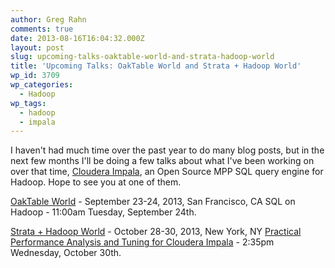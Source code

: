 ```yaml
---
author: Greg Rahn
comments: true
date: 2013-08-16T16:04:32.000Z
layout: post
slug: upcoming-talks-oaktable-world-and-strata-hadoop-world
title: 'Upcoming Talks: OakTable World and Strata + Hadoop World'
wp_id: 3709
wp_categories:
  - Hadoop
wp_tags:
  - hadoop
  - impala
---
```


I haven't had much time over the past year to do many blog posts, but in the next few months I'll be doing a few talks about what I've been working on over that time, [Cloudera Impala](http://cloudera.com/impala), an Open Source MPP SQL query engine for Hadoop.  Hope to see you at one of them.

[OakTable World](http://dboptimizer.com/oaktable-world/) - September 23-24, 2013, San Francisco, CA SQL on Hadoop - 11:00am Tuesday, September 24th.

[Strata + Hadoop World](http://strataconf.com/stratany2013) - October 28-30, 2013, New York, NY [Practical Performance Analysis and Tuning for Cloudera Impala](http://strataconf.com/stratany2013/public/schedule/detail/30551) - 2:35pm Wednesday, October 30th.
